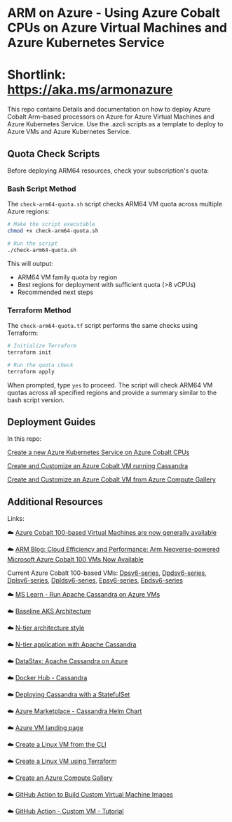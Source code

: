 # ARM on Azure - Using Azure Cobalt CPUs on Azure Virtual Machines and Azure Kubernetes Service

# Shortlink: https://aka.ms/armonazure

This repo contains Details and documentation on how to deploy Azure Cobalt Arm–based processors on Azure for Azure Virtual Machines and Azure Kubernetes Service.  Use the .azcli scripts as a template to deploy to Azure VMs and Azure Kubernetes Service.  

## Quota Check Scripts

Before deploying ARM64 resources, check your subscription's quota:

### Bash Script Method

The `check-arm64-quota.sh` script checks ARM64 VM quota across multiple Azure regions:

```bash
# Make the script executable
chmod +x check-arm64-quota.sh

# Run the script
./check-arm64-quota.sh
```

This will output:
- ARM64 VM family quota by region
- Best regions for deployment with sufficient quota (>8 vCPUs)
- Recommended next steps

### Terraform Method

The `check-arm64-quota.tf` script performs the same checks using Terraform:

```bash
# Initialize Terraform
terraform init

# Run the quota check
terraform apply
```

When prompted, type `yes` to proceed. The script will check ARM64 VM quotas across all specified regions and provide a summary similar to the bash script version.

## Deployment Guides

In this repo: 

[Create a new Azure Kubernetes Service on Azure Cobalt CPUs](aks/cobalt-deploy-to-aks.md) 

[Create and Customize an Azure Cobalt VM running Cassandra](vm/cobalt-deploy-to-vm.md)

[Create and Customize an Azure Cobalt VM from Azure Compute Gallery](vm/cobalt-deploy-to-vm-with-gallery.md)


## Additional Resources

Links: 

☁️ <a href='https://azure.microsoft.com/en-us/blog/azure-cobalt-100-based-virtual-machines-are-now-generally-available' target='_blank'>Azure Cobalt 100-based Virtual Machines are now generally available</a> 

☁️ <a href='https://newsroom.arm.com/blog/arm-powered-microsoft-azure-cobalt-100-vms' target='_blank'>ARM Blog: Cloud Efficiency and Performance: Arm Neoverse-powered Microsoft Azure Cobalt 100 VMs Now Available</a> 

Current Azure Cobalt 100-based VMs: [Dpsv6-series](https://aka.ms/Dpsv6-series_pp), [Dpdsv6-series](https://aka.ms/Dpdsv6-series_pp), [Dplsv6-series](https://aka.ms/Dplsv6-series_pp), [Dpldsv6-series](https://aka.ms/Dpldsv6-series_pp), [Epsv6-series](https://aka.ms/Epsv6-series_pp), [Epdsv6-series](https://aka.ms/Epdsv6-series_pp)


☁️ <a href='https://learn.microsoft.com/en-us/azure/architecture/best-practices/cassandra' target='_blank'>MS Learn - Run Apache Cassandra on Azure VMs</a> 

☁️ <a href='https://learn.microsoft.com/en-us/azure/architecture/reference-architectures/containers/aks/baseline-aks' target='_blank'>Baseline AKS Architecture</a> 

☁️ <a href='https://learn.microsoft.com/en-us/azure/architecture/guide/architecture-styles/n-tier' target='_blank'>N-tier architecture style</a> 

☁️ <a href='https://learn.microsoft.com/en-us/azure/architecture/reference-architectures/n-tier/n-tier-cassandra' target='_blank'>N-tier application with Apache Cassandra</a> 

☁️ <a href='https://www.datastax.com/guides/cassandra-on-azure' target='_blank'>DataStax: Apache Cassandra on Azure</a> 

☁️ <a href='https://hub.docker.com/r/arm64v8/cassandra/' target='_blank'>Docker Hub - Cassandra</a> 

☁️ <a href='https://kubernetes.io/docs/tutorials/stateful-application/cassandra/' target='_blank'>Deploying Cassandra with a StatefulSet</a> 

☁️ <a href='https://azuremarketplace.microsoft.com/en-us/marketplace/apps/bitnami.cassandra-chart?tab=Overview' target='_blank'>Azure Marketplace - Cassandra Helm Chart</a> 

☁️ <a href='https://learn.microsoft.com/en-us/azure/virtual-machines/' target='_blank'>Azure VM landing page</a> 

☁️ <a href='https://learn.microsoft.com/en-us/azure/virtual-machines/linux/quick-create-cli' target='_blank'>Create a Linux VM from the CLI</a> 

☁️ <a href='https://learn.microsoft.com/en-us/azure/virtual-machines/linux/quick-create-terraform' target='_blank'>Create a Linux VM using Terraform</a> 

☁️ <a href='https://learn.microsoft.com/en-us/azure/virtual-machines/create-gallery?tabs=portal%2Cportaldirect%2Ccli2' target='_blank'>Create an Azure Compute Gallery</a> 

☁️ <a href='https://github.com/marketplace/actions/build-azure-virtual-machine-image' target='_blank'>GitHub Action to Build Custom Virtual Machine Images</a> 

☁️ <a href='https://github.com/Azure/build-vm-image/blob/master/tutorial/how-to-use-action.md' target='_blank'>GitHub Action - Custom VM - Tutorial</a>

